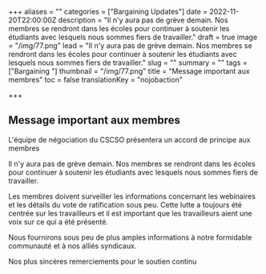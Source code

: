 +++
aliases = ""
categories = ["Bargaining Updates"]
date = 2022-11-20T22:00:00Z
description = "Il n'y aura pas de grève demain. Nos membres se rendront dans les écoles pour continuer à soutenir les étudiants avec lesquels nous sommes fiers de travailler."
draft = true
image = "/img/77.png"
lead = "Il n'y aura pas de grève demain. Nos membres se rendront dans les écoles pour continuer à soutenir les étudiants avec lesquels nous sommes fiers de travailler."
slug = ""
summary = ""
tags = ["Bargaining "]
thumbnail = "/img/77.png"
title = "Message important aux membres"
toc = false
translationKey = "nojobaction"

+++
## Message important aux membres

L'équipe de négociation du CSCSO présentera un accord de principe aux membres

Il n'y aura pas de grève demain. Nos membres se rendront dans les écoles pour continuer à soutenir les étudiants avec lesquels nous sommes fiers de travailler.

Les membres doivent surveiller les informations concernant les webinaires et les détails du vote de ratification sous peu. Cette lutte a toujours été centrée sur les travailleurs et il est important que les travailleurs aient une voix sur ce qui a été présenté.

Nous fournirons sous peu de plus amples informations à notre formidable communauté et à nos alliés syndicaux.

Nos plus sincères remerciements pour le soutien continu